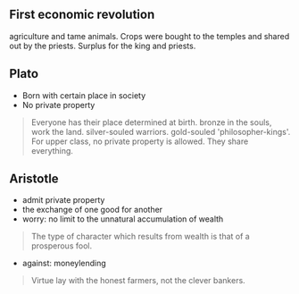 ## First economic revolution
agriculture and tame animals. Crops were bought to the temples and shared out by the priests. Surplus for the king and priests.

## Plato
- Born with certain place in society
- No private property
>Everyone has their place determined at birth. bronze in the souls, work the land. silver-souled warriors. gold-souled 'philosopher-kings'. For upper class, no private property is allowed. They share everything.

## Aristotle
- admit private property
- the exchange of one good for another
- worry: no limit to the unnatural accumulation of wealth
>The type of character which results from wealth is that of a prosperous fool.
- against: moneylending
>Virtue lay with the honest farmers, not the clever bankers.